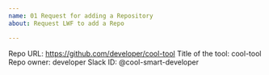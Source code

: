 ```yaml
---
name: 01 Request for adding a Repository
about: Request LWF to add a Repo

---
```


Repo URL: https://github.com/developer/cool-tool
Title of the tool: cool-tool
Repo owner: developer
Slack ID: @cool-smart-developer
